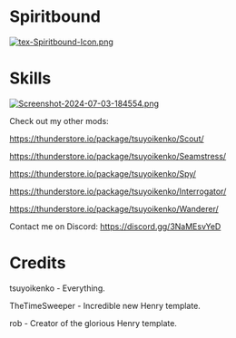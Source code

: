 # Spiritbound

[![tex-Spiritbound-Icon.png](https://i.postimg.cc/d3ZwzcwZ/tex-Spiritbound-Icon.png)]()

# Skills

[![Screenshot-2024-07-03-184554.png](https://i.postimg.cc/zBG7GdRj/Screenshot-2024-07-03-184554.png)]()

Check out my other mods:

https://thunderstore.io/package/tsuyoikenko/Scout/

https://thunderstore.io/package/tsuyoikenko/Seamstress/

https://thunderstore.io/package/tsuyoikenko/Spy/

https://thunderstore.io/package/tsuyoikenko/Interrogator/

https://thunderstore.io/package/tsuyoikenko/Wanderer/

Contact me on Discord: https://discord.gg/3NaMEsvYeD

# Credits

tsuyoikenko - Everything.

TheTimeSweeper - Incredible new Henry template.

rob - Creator of the glorious Henry template.